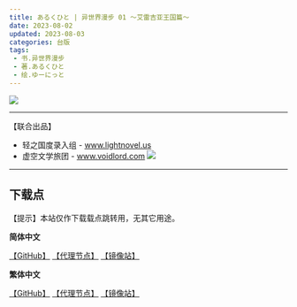 ```yaml
---
title: あるくひと | 异世界漫步 01 ～艾雷吉亚王国篇～
date: 2023-08-02
updated: 2023-08-03
categories: 台版
tags: 
 - 书.异世界漫步
 - 著.あるくひと
 - 绘.ゆーにっと
---
```


![](https://cdn.shopifycdn.net/s/files/1/0613/7030/2681/products/01_80b8767f-6ac0-491b-b41b-8e375e5c5707.jpg)

---

【联合出品】

- 轻之国度录入组 -
www.lightnovel.us
- 虚空文学旅团 -
www.voidlord.com
![](https://cdn.staticaly.com/gh/Minami926494/EPUB-COVER@main/logo.webp)

---

## 下载点

【提示】本站仅作下载载点跳转用，无其它用途。

**简体中文**

[【GitHub】](https://raw.githubusercontent.com/qtqtEricChiu/LightSnacks/master/pages/source/23/Books/%5B%E3%81%82%E3%82%8B%E3%81%8F%E3%81%B2%E3%81%A8%5D.%E5%BC%82%E4%B8%96%E7%95%8C%E6%BC%AB%E6%AD%A5.01.~%E8%89%BE%E9%9B%B7%E5%90%89%E4%BA%9A%E7%8E%8B%E5%9B%BD%E7%AF%87~.epub) [【代理节点】](https://ghproxy.com/https://github.com/qtqtEricChiu/LightSnacks/raw/master/pages/source/23/Books/%5B%E3%81%82%E3%82%8B%E3%81%8F%E3%81%B2%E3%81%A8%5D.%E5%BC%82%E4%B8%96%E7%95%8C%E6%BC%AB%E6%AD%A5.01.~%E8%89%BE%E9%9B%B7%E5%90%89%E4%BA%9A%E7%8E%8B%E5%9B%BD%E7%AF%87~.epub) [【镜像站】](https://hub.nuaa.cf/qtqtEricChiu/LightSnacks/raw/master/pages/source/23/Books/%5B%E3%81%82%E3%82%8B%E3%81%8F%E3%81%B2%E3%81%A8%5D.%E5%BC%82%E4%B8%96%E7%95%8C%E6%BC%AB%E6%AD%A5.01.~%E8%89%BE%E9%9B%B7%E5%90%89%E4%BA%9A%E7%8E%8B%E5%9B%BD%E7%AF%87~.epub)

**繁体中文**

[【GitHub】](https://raw.githubusercontent.com/qtqtEricChiu/LightSnacks/master/pages/source/23/Books/%5Brelease%5D%5Bzht%5D%5B%E3%81%82%E3%82%8B%E3%81%8F%E3%81%B2%E3%81%A8%5D.%E7%95%B0%E4%B8%96%E7%95%8C%E6%BC%AB%E6%AD%A5.01.~%E8%89%BE%E9%9B%B7%E5%90%89%E4%BA%9E%E7%8E%8B%E5%9C%8B%E7%AF%87~.epub) [【代理节点】](https://ghproxy.com/https://github.com/qtqtEricChiu/LightSnacks/raw/master/pages/source/23/Books/%5Brelease%5D%5Bzht%5D%5B%E3%81%82%E3%82%8B%E3%81%8F%E3%81%B2%E3%81%A8%5D.%E7%95%B0%E4%B8%96%E7%95%8C%E6%BC%AB%E6%AD%A5.01.~%E8%89%BE%E9%9B%B7%E5%90%89%E4%BA%9E%E7%8E%8B%E5%9C%8B%E7%AF%87~.epub) [【镜像站】](https://hub.nuaa.cf/qtqtEricChiu/LightSnacks/raw/master/pages/source/23/Books/%5Brelease%5D%5Bzht%5D%5B%E3%81%82%E3%82%8B%E3%81%8F%E3%81%B2%E3%81%A8%5D.%E7%95%B0%E4%B8%96%E7%95%8C%E6%BC%AB%E6%AD%A5.01.~%E8%89%BE%E9%9B%B7%E5%90%89%E4%BA%9E%E7%8E%8B%E5%9C%8B%E7%AF%87~.epub)